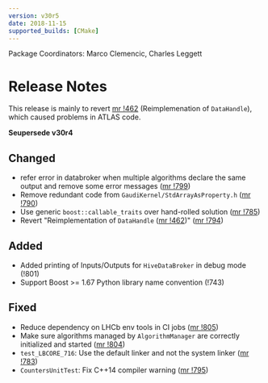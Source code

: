 ```yaml
---
version: v30r5
date: 2018-11-15
supported_builds: [CMake]
---
```

Package Coordinators: Marco Clemencic, Charles Leggett

# Release Notes
This release is mainly to revert [mr !462](https://gitlab.cern.ch/gaudi/Gaudi/merge_requests/462) (Reimplemenation of `DataHandle`), which
caused problems in ATLAS code.

**Seupersede v30r4**

## Changed
- refer error in databroker when multiple algorithms declare the same output
  and remove some error messages ([mr !799](https://gitlab.cern.ch/gaudi/Gaudi/merge_requests/799))
- Remove redundant code from `GaudiKernel/StdArrayAsProperty.h` ([mr !790](https://gitlab.cern.ch/gaudi/Gaudi/merge_requests/790))
- Use generic `boost::callable_traits` over hand-rolled solution ([mr !785](https://gitlab.cern.ch/gaudi/Gaudi/merge_requests/785))
- Revert "Reimplementation of `DataHandle` ([mr !462](https://gitlab.cern.ch/gaudi/Gaudi/merge_requests/462))" ([mr !794](https://gitlab.cern.ch/gaudi/Gaudi/merge_requests/794))

## Added
- Added printing of Inputs/Outputs for `HiveDataBroker` in debug mode (!801)
- Support Boost >= 1.67 Python library name convention (!743)

## Fixed
- Reduce dependency on LHCb env tools in CI jobs ([mr !805](https://gitlab.cern.ch/gaudi/Gaudi/merge_requests/805))
- Make sure algorithms managed by `AlgorithmManager` are correctly initialized and started ([mr !804](https://gitlab.cern.ch/gaudi/Gaudi/merge_requests/804))
- `test_LBCORE_716`: Use the default linker and not the system linker ([mr !783](https://gitlab.cern.ch/gaudi/Gaudi/merge_requests/783))
- `CountersUnitTest`: Fix C++14 compiler warning ([mr !795](https://gitlab.cern.ch/gaudi/Gaudi/merge_requests/795))
